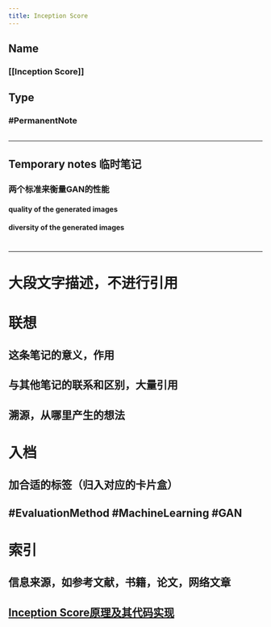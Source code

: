 ```yaml
---
title: Inception Score
---
```


## Name
### [[Inception Score]]
## Type
### #PermanentNote
##
---
## Temporary notes 临时笔记
### 两个标准来衡量GAN的性能
#### quality of the generated images
#### diversity of the generated images
#
---
# 大段文字描述，不进行引用
# 联想
## 这条笔记的意义，作用
## 与其他笔记的联系和区别，大量引用
## 溯源，从哪里产生的想法
# 入档
## 加合适的标签（归入对应的卡片盒）
## #EvaluationMethod #MachineLearning #GAN
# 索引
## 信息来源，如参考文献，书籍，论文，网络文章
## [Inception Score原理及其代码实现](https://zhuanlan.zhihu.com/p/263652288)
##
